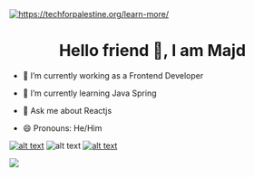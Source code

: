 <a href="https://techforpalestine.org/learn-more/" target="_blank" >
 <img src="https://raw.githubusercontent.com/Safouene1/support-palestine-banner/master/banner-support.svg" alt="https://techforpalestine.org/learn-more/" />
 </a>
<h1 align='center'><b> Hello friend 👋, I am Majd </b></h1>



- 🔭 I’m currently working as a Frontend Developer
- 🌱 I’m currently learning Java Spring

- 💬 Ask me about Reactjs 

- 😄 Pronouns: He/Him

<a  target="_blank" href="https://www.linkedin.com/in/majd-ajroudi">![alt text](https://img.shields.io/badge/-LinkedIn-0e76a8?style=plastic&logo=linkedIn)</a>
![alt text](https://img.shields.io/badge/-majd.ajroudi@gmail.com-ffffff?style=plastic&logo=gmail)
<a  target="_blank" href="https://majd-ajroudi.netlify.app">![alt text](https://img.shields.io/badge/-majdajroudi.com-535d62?style=plastic&logo=null)</a>


<img src="https://github-readme-stats.vercel.app/api?username=majdajroudi&&show_icons=true&title_color=ffffff&icon_color=bb2acf&text_color=daf7dc&bg_color=151515" />


<!--
- ⚡ Fun fact: ...
 - 👯 I’m looking to collaborate on ReactJS
- 🤔 I’m looking for help with ...
- 📫 How to reach me: 
-->
